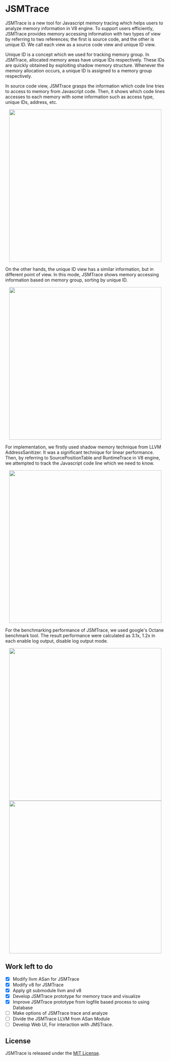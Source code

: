 # JSMTrace

JSMTrace is a new tool for Javascript memory tracing which helps users to analyze memory information in V8 engine. To support users efficiently, JSMTrace provides memory accessing information with two types of view by referring to two references; the first is source code, and the other is unique ID. We call each view as a source code view and unique ID view. 

Unique ID is a concept which we used for tracking memory group. In JSMTrace, allocated memory areas have unique IDs respectively. These IDs are quickly obtained by exploiting shadow memory structure. Whenever the memory allocation occurs, a unique ID is assigned to a memory group respectively.

In source code view, JSMTrace grasps the information which code line tries to access to memory from Javascript code. Then, it shows which code lines accesses to each memory with some information such as access type, unique IDs, address, etc. 
<p align="center">
<img src="https://cloud.githubusercontent.com/assets/2150106/21038134/8974142c-be16-11e6-97bd-6be909a3a1d8.png" width="480">
</p>
On the other hands, the unique ID view has a similar information, but in different point of view. In this mode, JSMTrace shows memory accessing information based on memory group, sorting by unique ID.

<p align="center">
<img src="https://cloud.githubusercontent.com/assets/2150106/21038127/7d94ee2e-be16-11e6-8540-5a02c6f2ba87.png" width="480">
</p>
For implementation, we firstly used shadow memory technique from LLVM AddressSanitizer. It was a significant technique for linear performance. Then, by referring to SourcePositionTable and RuntimeTrace in V8 engine, we attempted to track the Javascript code line which we need to know.

<p align="center">
<img src="https://cloud.githubusercontent.com/assets/2150106/21038223/3e775596-be17-11e6-89c4-b9cdce2a4a69.png" width="480">
</p>

For the benchmarking performance of JSMTrace, we used google's Octane benchmark tool. The result performance were calculated as 3.1x, 1.2x in each enable log output, disable log output mode.

<p align="center">
<img src="https://cloud.githubusercontent.com/assets/2150106/21038330/13441886-be18-11e6-9040-745326929690.jpeg" width="480">
<img src="https://cloud.githubusercontent.com/assets/2150106/21038329/1343ea6e-be18-11e6-9b08-a6dc7ffedd92.jpeg" width="480">
</p>

## Work left to do

- [X] Modify llvm ASan for JSMTrace
- [X] Modify v8 for JSMTrace
- [X] Apply git submodule llvm and v8
- [X] Develop JSMTrace prototype for memory trace and visualize
- [X] Improve JSMTrace prototype from logfile based process to using Database
- [ ] Make options of JSMTrace trace and analyze
- [ ] Divide the JSMTrace LLVM from ASan Module
- [ ] Develop Web UI, For interaction with JMSTrace. 

## License
JSMTrace is released under the [MIT License](http://www.opensource.org/licenses/MIT).
